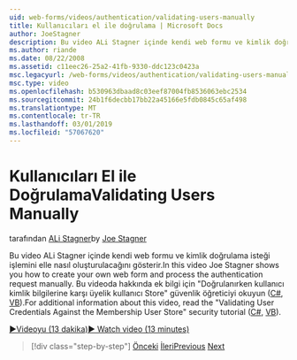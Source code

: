 ```yaml
---
uid: web-forms/videos/authentication/validating-users-manually
title: Kullanıcıları el ile doğrulama | Microsoft Docs
author: JoeStagner
description: Bu video ALi Stagner içinde kendi web formu ve kimlik doğrulama isteği işlemini elle nasıl oluşturulacağını gösterir. Bu VI hakkında ek bilgi için...
ms.author: riande
ms.date: 08/22/2008
ms.assetid: c11eec26-25a2-41fb-9330-ddc123c0423a
msc.legacyurl: /web-forms/videos/authentication/validating-users-manually
msc.type: video
ms.openlocfilehash: b530963dbaad8c03eef87004fb8536063ebc2534
ms.sourcegitcommit: 24b1f6decbb17bb22a45166e5fdb0845c65af498
ms.translationtype: MT
ms.contentlocale: tr-TR
ms.lasthandoff: 03/01/2019
ms.locfileid: "57067620"
---
```

<a name="validating-users-manually"></a><span data-ttu-id="609e4-104">Kullanıcıları El ile Doğrulama</span><span class="sxs-lookup"><span data-stu-id="609e4-104">Validating Users Manually</span></span>
====================
<span data-ttu-id="609e4-105">tarafından [ALi Stagner](https://github.com/JoeStagner)</span><span class="sxs-lookup"><span data-stu-id="609e4-105">by [Joe Stagner](https://github.com/JoeStagner)</span></span>

<span data-ttu-id="609e4-106">Bu video ALi Stagner içinde kendi web formu ve kimlik doğrulama isteği işlemini elle nasıl oluşturulacağını gösterir.</span><span class="sxs-lookup"><span data-stu-id="609e4-106">In this video Joe Stagner shows you how to create your own web form and process the authentication request manually.</span></span> <span data-ttu-id="609e4-107">Bu videoda hakkında ek bilgi için "Doğrulanırken kullanıcı kimlik bilgilerine karşı üyelik kullanıcı Store" güvenlik öğreticiyi okuyun ([C#](../../overview/older-versions-security/membership/validating-user-credentials-against-the-membership-user-store-cs.md), [VB](../../overview/older-versions-security/membership/validating-user-credentials-against-the-membership-user-store-vb.md)).</span><span class="sxs-lookup"><span data-stu-id="609e4-107">For additional information about this video, read the "Validating User Credentials Against the Membership User Store" security tutorial ([C#](../../overview/older-versions-security/membership/validating-user-credentials-against-the-membership-user-store-cs.md), [VB](../../overview/older-versions-security/membership/validating-user-credentials-against-the-membership-user-store-vb.md)).</span></span>

[<span data-ttu-id="609e4-108">&#9654;Videoyu (13 dakika)</span><span class="sxs-lookup"><span data-stu-id="609e4-108">&#9654; Watch video (13 minutes)</span></span>](https://channel9.msdn.com/Blogs/ASP-NET-Site-Videos/validating-users-manually)

> [!div class="step-by-step"]
> <span data-ttu-id="609e4-109">[Önceki](creating-user-accounts-programmatically.md)
> [İleri](validating-users-with-the-login-control.md)</span><span class="sxs-lookup"><span data-stu-id="609e4-109">[Previous](creating-user-accounts-programmatically.md)
[Next](validating-users-with-the-login-control.md)</span></span>
